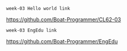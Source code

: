 ```Text
week-03 Hello world link
```
https://github.com/Boat-Programmer/CL62-03

```Text
week-03 EngEdu link
```
https://github.com/Boat-Programmer/EngEdu
